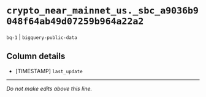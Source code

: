 # `crypto_near_mainnet_us._sbc_a9036b9048f64ab49d07259b964a22a2`
`bq-1` | `bigquery-public-data`

## Column details
* [TIMESTAMP] `last_update`

-------------------------------------------------------------------------------
*Do not make edits above this line.*
